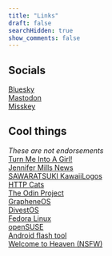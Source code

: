 ```yaml
---
title: "Links"
draft: false
searchHidden: true
show_comments: false
---
```

## Socials

[Bluesky](https://bsky.app/profile/ninjasmosa.com)\
[Mastodon](https://masto.ai/@ninjasmosa)\
[Misskey](https://miruku.cafe/@ninjasmosa)

## Cool things

*These are not endorsements*\
[Turn Me Into A Girl!](https://turn-me-into-a-girl.com)\
[Jennifer Mills News](https://jennifermillsnews.tumblr.com)\
[SAWARATSUKI KawaiiLogos](https://github.com/SAWARATSUKI/KawaiiLogos)\
[HTTP Cats](https://http.cat/)\
[The Odin Project](https://www.theodinproject.com/)\
[GrapheneOS](https://grapheneos.org/)\
[DivestOS](https://divestos.org/)\
[Fedora Linux](https://fedoraproject.org/)\
[openSUSE](https://www.opensuse.org/)\
[Android flash tool](https://flash.android.com)\
[Welcome to Heaven (NSFW)](https://welcometoheavenblog.net)
